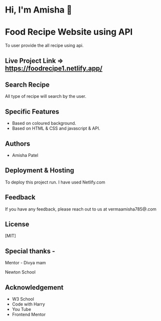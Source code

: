 
# Hi, I'm Amisha 👋

  
# Food Recipe Website using API

To user provide the all recipe using api.


## Live Project Link => https://foodrecipe1.netlify.app/

  
## Search Recipe

All type of recipe will search by the user.


  
## Specific Features

- Based on coloured background.
- Based on HTML & CSS and javascript  & API.

## Authors

- Amisha Patel

  
## Deployment & Hosting

To deploy this project run. I have used Netlify.com



  
## Feedback

If you have any feedback, please reach out to us at vermaamisha785@.com

  
## License

[MIT]

  
## Special thanks - 

 Mentor - Divya mam

Newton School

  
## Acknowledgement
 - W3 School
 - Code  with Harry
 - You Tube
 -  Frontend Mentor
 
  
